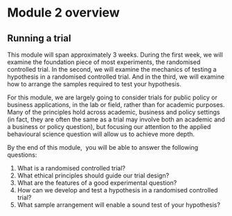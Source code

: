 # Module 2 overview

## Running a trial

This module will span approximately 3 weeks. During the first week, we will examine the foundation piece of most experiments, the randomised controlled trial. In the second, we will examine the mechanics of testing a hypothesis in a randomised controlled trial. And in the third, we will examine how to arrange the samples required to test your hypothesis.

For this module, we are largely going to consider trials for public policy or business applications, in the lab or field, rather than for academic purposes. Many of the principles hold across academic, business and policy settings (in fact, they are often the same as a trial may involve both an academic and a business or policy question), but focusing our attention to the applied behavioural science question will allow us to achieve more depth.

By the end of this module,  you will be able to answer the following questions:

1. What is a randomised controlled trial?
2. What ethical principles should guide our trial design?
3. What are the features of a good experimental question?
4. How can we develop and test a hypothesis in a randomised controlled trial?
5. What sample arrangement will enable a sound test of your hypothesis?